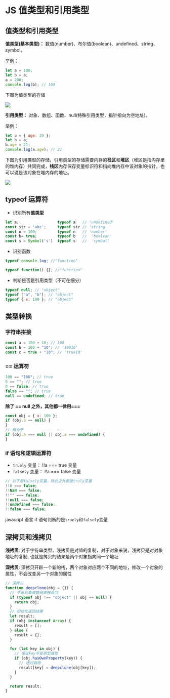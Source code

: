 # JS 值类型和引用类型

## 值类型和引用类型

**值类型(基本类型)：** 数值(number)、布尔值(boolean)、undefined、string、symbol。

举例：

```js
let a = 100;
let b = a;
a = 200;
console.log(b); // 100
```

下图为值类型的存储

![](/syntax&API/值类型.png)

**引用类型：** 对象、数组、函数、null(特殊引用类型，指针指向为空地址)。

举例：

```js
let a = { age: 20 };
let b = a;
b.age = 21;
console.log(a.age); // 21
```

下图为引用类型的存储，引用类型的存储需要内存的**栈区**和**堆区**（堆区是指内存里的堆内存）共同完成，**栈区**内存保存变量标识符和指向堆内存中该对象的指针，也可以说是该对象在堆内存的地址。

![](/syntax&API/引用类型.png)

## typeof 运算符

- 识别所有**值类型**

```js
let a;                 typeof a   // 'undefined'
const str = 'abc';     typeof str // 'string'
const n = 100;         typeof n   // 'number'
const b= true;         typeof b   //  'boolean'
const s = Symbol('s')  typeof s   //  'symbol'

```

- 识别函数

```js
typeof console.log; //"function"

typeof function() {}; //"function"
```

- 判断是否是引用类型（不可在细分）

```js
typeof null; // "object"
typeof ["a", "b"]; // "object"
typeof { x: 100 }; // "object"
```

## 类型转换

### 字符串拼接

```js
const a = 100 + 10; // 100
const b = 100 + "10"; // '10010'
const c = true + "10"; // 'true10'
```

### == 运算符

```js
100 == "100"; // true
0 == ""; // true
0 == false; // true
false == ""; // true
null == undefined; // true
```

**除了 == null 之外，其他都一律用===**

```js
const obj = { x: 100 };
if (obj.a == null) {
}
// 相当于
if (obj.a === null || obj.a === undefined) {
}
```

### if 语句和逻辑运算符

- `truely` 变量： !!a === true 变量
- `falsely` 变量： !!a === false 变量

```js
// 以下是falsely变量。除此之外都是truly变量
!!0 === false;
!!NaN === false;
!!"" === false;
!!null === false;
!!undefined === false;
!!false === false;
```

javacript 语言 if 语句判断的是`truely`和`falsely`变量

## 深拷贝和浅拷贝

**浅拷贝**: 对于字符串类型，浅拷贝是对值的复制，对于对象来说，浅拷贝是对对象地址的复制, 也就是拷贝的结果是两个对象指向同一个地址

**深拷贝**: 深拷贝开辟一个新的栈，两个对象对应两个不同的地址，修改一个对象的属性，不会改变另一个对象的属性

```js
// 深拷贝
function deepclone(obj = {}) {
  // 不是对象或数组直接返回
  if (typeof obj !== "object" || obj == null) {
    return obj;
  }
  // 初始化返回结果
  let result;
  if (obj instanceof Array) {
    result = [];
  } else {
    result = {};
  }

  for (let key in obj) {
    // 保证key不是原型属性
    if (obj.hasOwnProperty(key)) {
      // 递归调用
      result[key] = deepclone(obj[key]);
    }
  }

  return result;
}
```
